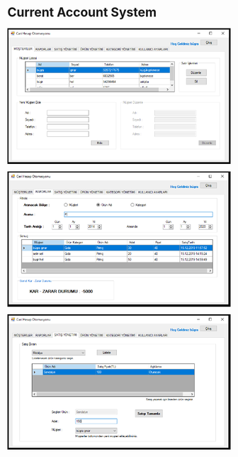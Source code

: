 # Current Account System


![output](https://github.com/busracinar/CurrentAccountSystem/blob/master/img/cari1.PNG)

![output](https://github.com/busracinar/CurrentAccountSystem/blob/master/img/cari2.PNG)

![output](https://github.com/busracinar/CurrentAccountSystem/blob/master/img/cari3.PNG)
